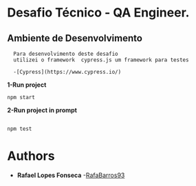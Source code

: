# Desafio Técnico - QA Engineer.

## Ambiente de Desenvolvimento

```
  Para desenvolvimento deste desafio
  utilizei o framework  cypress.js um framework para testes

  -[Cypress](https://www.cypress.io/)

```

**1-Run project**

```
npm start
```

**2-Run project in prompt**

```

npm test

```

# Authors

-   **Rafael Lopes Fonseca** \-[RafaBarros93](https://github.com/RafaBarros93/)

```

```
